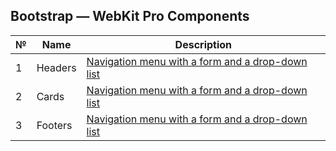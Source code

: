 ## Bootstrap — WebKit Pro Components

| №  | Name | Description |
|----|---------|-------------|
| 1  | Headers | [Navigation menu with a form and a drop-down list](https://github.com/ovcharovcoder/webkit-pro/tree/main/bootstrap/components/headers) |
| 2  | Cards | [Navigation menu with a form and a drop-down list](https://github.com/ovcharovcoder/webkit-pro/tree/main/bootstrap/components/cards) |
| 3  | Footers | [Navigation menu with a form and a drop-down list](https://github.com/ovcharovcoder/webkit-pro/tree/main/bootstrap/components/footers) |
